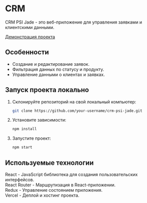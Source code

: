 # CRM

CRM PSI Jade - это веб-приложение для управления заявками и клиентскими данными. 

[Демонстрация проекта](https://crm-psi-jade.vercel.app)

## Особенности

- Создание и редактирование заявок.
- Фильтрация данных по статусу и продукту.
- Управление данными о клиентах и заявках.

## Запуск проекта локально

1. Склонируйте репозиторий на свой локальный компьютер:

   ```bash
   git clone https://github.com/your-username/crm-psi-jade.git
2. Установите зависимости:
   
   ```bash
   npm install
3. Запустите проект:

   ```bash
   npm start


## Используемые технологии

React - JavaScript библиотека для создания пользовательских интерфейсов.<br>
React Router - Маршрутизация в React-приложении.<br>
Redux - Управление состоянием приложения.<br>
Vercel - Деплой и хостинг проекта.<br>
